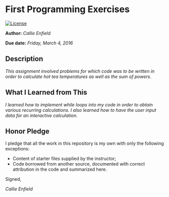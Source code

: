 # First Programming Exercises

 [![License](http://img.shields.io/badge/license-MIT-blue.svg)](http://en.wikipedia.org/wiki/MIT_License)

**Author:** _Callie Enfield_

**Due date:** _Friday, March 4, 2016_

## Description

_This assignment involved problems for which code was to be written in order to calculate hot tea temperatures as well as the sum of powers._

## What I Learned from This

_I learned how to implement while loops into my code in order to obtain various recurring calculations.  I also learned how to have the user input data for an interactive calculation._

## Honor Pledge

I pledge that all the work in this repository is my own with only the following exceptions:

* Content of starter files supplied by the instructor;
* Code borrowed from another source, documented with correct attribution in the code and summarized here.

Signed,

_Callie Enfield_
